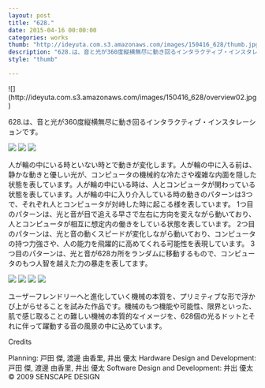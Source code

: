 ```yaml
---
layout: post
title: "628."
date: 2015-04-16 00:00:00
categories: works
thumb: "http://ideyuta.com.s3.amazonaws.com/images/150416_628/thumb.jpg"
description: "628.は、音と光が360度縦横無尽に動き回るインタラクティブ・インスタレーションです。"
style: "thumb"

---
```


<div class="images">
![](http://ideyuta.com.s3.amazonaws.com/images/150416_628/overview02.jpg)
</div>

628.は、音と光が360度縦横無尽に動き回るインタラクティブ・インスタレーションです。

![](http://ideyuta.com.s3.amazonaws.com/images/150416_628/overview01.jpg)
![](http://ideyuta.com.s3.amazonaws.com/images/150416_628/overview03.jpg)
![](http://ideyuta.com.s3.amazonaws.com/images/150416_628/overview04.jpg)

人が輪の中にいる時といない時とで動きが変化します。人が輪の中に入る前は、静かな動きと優しい光が、コンピュータの機械的な冷たさや複雑な内面を隠した状態を表しています。人が輪の中にいる時は、人とコンピュータが関わっている状態を表しています。人が輪の中に入り介入している時の動きのパターンは3つで、それぞれ人とコンピュータが対峙した時に起こる様を表しています。
1つ目のパターンは、光と音が目で追える早さで左右に方向を変えながら動いており、人とコンピュータが相互に想定内の働きをしている状態を表しています。
2つ目のパターンは、光と音の動くスピードが変化しながら動いており、コンピュータの持つ力強さや、人の能力を飛躍的に高めてくれる可能性を表現しています。
3つ目のパターンは、光と音が628カ所をランダムに移動するもので、コンピュータのもつ人智を越えた力の暴走を表してます。

![](http://ideyuta.com.s3.amazonaws.com/images/150416_628/anime01.gif)
![](http://ideyuta.com.s3.amazonaws.com/images/150416_628/anime02.gif)
![](http://ideyuta.com.s3.amazonaws.com/images/150416_628/anime03.gif)
![](http://ideyuta.com.s3.amazonaws.com/images/150416_628/anime04.gif)

ユーザーフレンドリーへと進化していく機械の本質を、プリミティブな形で浮かび上がらせることを試みた作品です。機械のもつ機能や可能性、限界といった、肌で感じ取ることの難しい機械の本質的なイメージを、628個の光るドットとそれに伴って躍動する音の風景の中に込めています。


<div class="note">
Credits
<p>Planning: 戸田 傑, 渡邊 由香里, 井出 優太
Hardware Design and Development: 戸田 傑, 渡邊 由香里, 井出 優太
Software Design and Development: 井出 優太
&copy; 2009 SENSCAPE DESIGN
</p>
</div>
